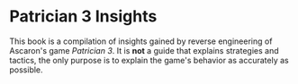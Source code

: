 # Patrician 3 Insights

This book is a compilation of insights gained by reverse engineering of Ascaron's game *Patrician 3*.
It is **not** a guide that explains strategies and tactics, the only purpose is to explain the game's behavior as accurately as possible.
